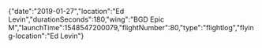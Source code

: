 {"date":"2019-01-27","location":"Ed Levin","durationSeconds":180,"wing":"BGD Epic M","launchTime":1548547200079,"flightNumber":80,"type":"flightlog","flying-location":"Ed Levin"}
